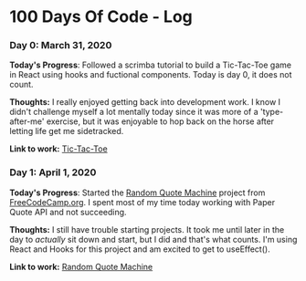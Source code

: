 # 100 Days Of Code - Log

### Day 0: March 31, 2020 

**Today's Progress**: Followed a scrimba tutorial to build a Tic-Tac-Toe game in React using hooks and fuctional components. Today is day 0, it does not count.

**Thoughts:** I really enjoyed getting back into development work. I know I didn't challenge myself a lot mentally today since it was more of a 'type-after-me' exercise, but it was enjoyable to hop back on the horse after letting life get me sidetracked. 

**Link to work:** [Tic-Tac-Toe](https://github.com/MCStuart/tic-tac-toe)

### Day 1: April 1, 2020 

**Today's Progress**: Started the [Random Quote Machine](https://www.freecodecamp.org/learn/front-end-libraries/front-end-libraries-projects/build-a-random-quote-machine) project from [FreeCodeCamp.org](https://www.freecodecamp.org). I spent most of my time today working with Paper Quote API and not succeeding. 

**Thoughts:** I still have trouble starting projects. It took me until later in the day to *actually* sit down and start, but I did and that's what counts. I'm using React and Hooks for this project and am excited to get to useEffect().

**Link to work:** [Random Quote Machine](https://github.com/MCStuart/random-quote-generator)
